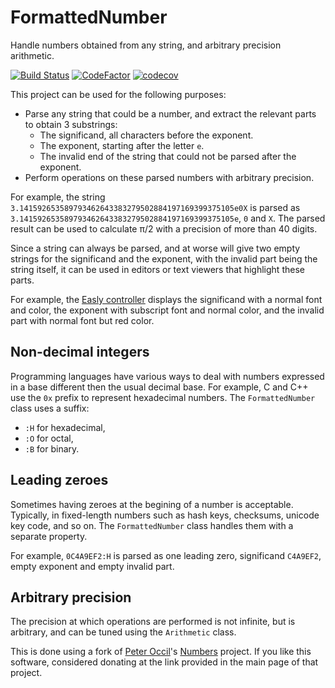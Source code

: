 # FormattedNumber

Handle numbers obtained from any string, and arbitrary precision arithmetic.

[![Build Status](https://travis-ci.com/dlebansais/FormattedNumber.svg?branch=master)](https://travis-ci.com/dlebansais/FormattedNumber) [![CodeFactor](https://www.codefactor.io/repository/github/dlebansais/formattednumber/badge)](https://www.codefactor.io/repository/github/dlebansais/formattednumber) [![codecov](https://codecov.io/gh/dlebansais/FormattedNumber/branch/master/graph/badge.svg)](https://codecov.io/gh/dlebansais/FormattedNumber)

This project can be used for the following purposes:

+ Parse any string that could be a number, and extract the relevant parts to obtain 3 substrings:
	* The significand, all characters before the exponent.
	* The exponent, starting after the letter `e`.
	* The invalid end of the string that could not be parsed after the exponent.
+ Perform operations on these parsed numbers with arbitrary precision.

For example, the string `3.141592653589793462643383279502884197169399375105e0X` is parsed as `3.141592653589793462643383279502884197169399375105e`, `0` and `X`. The parsed result can be used to calculate π/2 with a precision of more than 40 digits.

Since a string can always be parsed, and at worse will give two empty strings for the significand and the exponent, with the invalid part being the string itself, it can be used in editors or text viewers that highlight these parts.

For example, the [Easly controller](https://github.com/dlebansais/Easly-Controller) displays the significand with a normal font and color, the exponent with subscript font and normal color, and the invalid part with normal font but red color.

## Non-decimal integers

Programming languages have various ways to deal with numbers expressed in a base different then the usual decimal base. For example, C and C++ use the `0x` prefix to represent hexadecimal numbers. The `FormattedNumber` class uses a suffix:

+ `:H` for hexadecimal,
+ `:O` for octal,
+ `:B` for binary. 

## Leading zeroes

Sometimes having zeroes at the begining of a number is acceptable. Typically, in fixed-length numbers such as hash keys, checksums, unicode key code, and so on. The `FormattedNumber` class handles them with a separate property.

For example, `0C4A9EF2:H` is parsed as one leading zero, significand `C4A9EF2`, empty exponent and empty invalid part.

## Arbitrary precision

The precision at which operations are performed is not infinite, but is arbitrary, and can be tuned using the `Arithmetic` class.

This is done using a fork of [Peter Occil](https://github.com/peteroupc)'s [Numbers](https://github.com/peteroupc/Numbers) project. If you like this software, considered donating at the link provided in the main page of that project.
